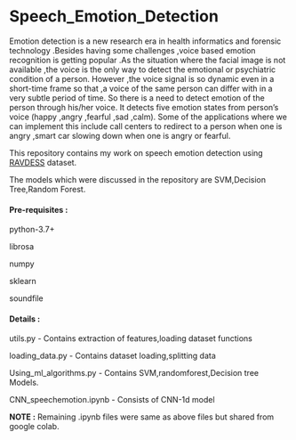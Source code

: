 # Speech_Emotion_Detection
   
   Emotion detection is a new research era in health informatics and forensic technology
.Besides having some challenges ,voice based emotion recognition is getting popular .As
the situation where the facial image is not available ,the voice is the only way to detect
the emotional or psychiatric condition of a person. 
However ,the voice signal is so dynamic even in a short-time frame so that ,a voice of the same person can differ with in
a very subtle period of time. So there is a need to detect emotion of the person through
his/her voice. It detects five emotion states from person’s voice (happy ,angry ,fearful
,sad ,calm). Some of the applications where we can implement this include call centers
to redirect to a person when one is angry ,smart car slowing down when one is angry or
fearful.

This repository contains my work on speech emotion detection using  <a href="https://zenodo.org/record/1188976#.Xl-poCEzZ0w" > RAVDESS</a> dataset.

The models which were discussed in the repository are SVM,Decision Tree,Random Forest.
 
 <h4>Pre-requisites : </h4>
    <p>python-3.7+</p>
    <p>librosa</p>
    <p>numpy</p>
    <p>sklearn</p>
    <p>soundfile</p>
 <h4> Details :</h4>
   <p>utils.py                - Contains extraction of features,loading dataset functions</p>
   <p>loading_data.py         - Contains dataset loading,splitting data</p>
   <p>Using_ml_algorithms.py  - Contains SVM,randomforest,Decision tree Models.</p>
   <p>CNN_speechemotion.ipynb - Consists of CNN-1d model</p>
<b>NOTE :</b> Remaining .ipynb files were same as above files but shared from google colab.
   
 
 

